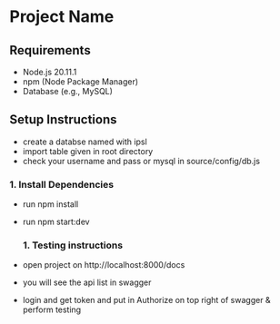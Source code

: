 # Project Name

## Requirements

- Node.js 20.11.1
- npm (Node Package Manager)
- Database (e.g., MySQL)

## Setup Instructions


- create a databse named with ipsl
- import table given in root directory
- check your username and pass or mysql in source/config/db.js

### 1. Install Dependencies

- run npm install
- run npm start:dev
  
  ### 1. Testing instructions

- open  project on http://localhost:8000/docs
- you will see the api list in swagger
- login and get token and put in Authorize on top right of swagger & perform testing 
  